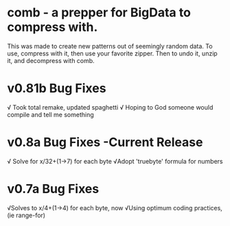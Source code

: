 # comb - a prepper for BigData to compress with.

This was made to create new patterns out of seemingly random data.
To use, compress with it, then use your favorite zipper. Then to undo it, unzip it, and decompress with comb.

# v0.81b Bug Fixes
√ Took total remake, updated spaghetti
√ Hoping to God someone would compile and tell me something

# v0.8a Bug Fixes -Current Release
√ Solve for x/32+(1→7) for each byte
√Adopt 'truebyte' formula for numbers

# v0.7a Bug Fixes
√Solves to x/4+(1→4) for each byte, now
√Using optimum coding practices, (ie range-for)
